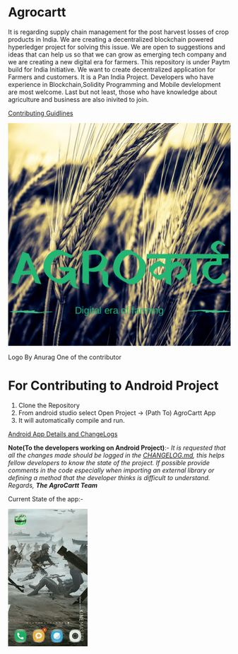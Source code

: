 # Agrocartt
It is regarding supply chain management for the post harvest losses of crop products in India. We are creating a decentralized blockchain powered hyperledger project for solving this issue. We are open to suggestions and ideas that can help us so that we can grow as emerging tech company and we are creating a new digital era for farmers. This repository is under Paytm build for India Initiative. We want to create decentralized application for Farmers and customers. It is a Pan India Project. Developers who have experience in Blockchain,Solidity Programming and Mobile devlelopment are most welcome. Last but not least, those who have knowledge about agriculture and business are also inivited to join.

[Contributing Guidlines](CONTRIBUTING.md)

![Logo By Anurag One of the contributor](assets/agro.png)

Logo By Anurag One of the contributor

# For Contributing to Android Project

1. Clone the Repository
2. From android studio select Open Project -> (Path To) AgroCartt App
3. It will automatically compile and run.

[Android App Details and ChangeLogs](AgroCarttApp/CHANGELOG.md)

**Note(To the developers working on Android Project)**:- _It is requested that all the changes made should be logged in the [CHANGELOG.md](AgroCarttApp/CHANGELOG.md), this helps fellow developers to know the state of the project. If possible provide comments in the code especially when importing an external library or defining a method that the developer thinks is difficult to understand. 
Regards, **The AgroCartt Team**_

Current State of the app:-

![Video](assets/sample.gif)
